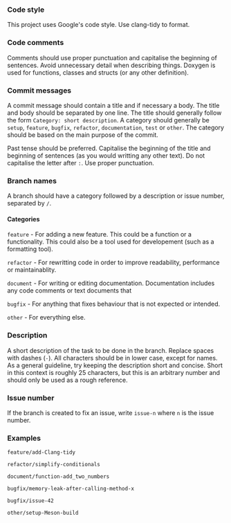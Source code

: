 ### Code style
This project uses Google's code style. Use clang-tidy to format. 
### Code comments
Comments should use proper punctuation and capitalise the beginning of sentences. Avoid unnecessary detail when describing things. Doxygen is used for functions, classes and structs (or any other definition).
### Commit messages
A commit message should contain a title and if necessary a body. The title and body should be separated by one line. The title should generally 
follow the form `Category: short description`. A category should generally be `setup`, `feature`, `bugfix`, `refactor`, `documentation`, `test` or `other`. The category should be based on the main purpose of the commit. 

Past tense should be preferred. Capitalise the beginning of the title and beginning of sentences (as you would writting any other text). Do not capitalise the letter after `:`. Use proper punctuation.   
### Branch names
A branch should have a category followed by a description or issue number, separated by `/`.
#### Categories 
`feature` - For adding a new feature. This could be a function or a functionality. This could also be a tool used for developement (such as a formatting tool).

`refactor` - For rewritting code in order to improve readability, performance or maintainablity. 

`document` - For writing or editing documentation. Documentation includes any code comments or text documents that  

`bugfix` - For anything that fixes behaviour that is not expected or intended.  
    
`other` - For everything else.
### Description
A short description of the task to be done in the branch. Replace spaces with dashes (`-`). All characters should be in lower case, except for names. As a general guideline, try keeping the description short and concise. Short in this context is roughly 25 characters, but this is an arbitrary number and should only be used as a rough reference. 
### Issue number
If the branch is created to fix an issue, write `issue-n` where `n` is the issue number. 
### Examples
`feature/add-Clang-tidy`

`refactor/simplify-conditionals`

`document/function-add_two_numbers`

`bugfix/memory-leak-after-calling-method-x`

`bugfix/issue-42`

`other/setup-Meson-build`
